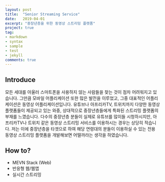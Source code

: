 ```yaml
---
layout: post
title:  "Senior Streaming Service"
date:   2019-04-01
excerpt: "중장년층을 위한 동영상 스트리밍 플랫폼"
project: true
tag:
- markdown 
- syntax
- sample
- test
- jekyll
comments: true
---
```


## Introduce

모든 세대를 아울러 스마트폰을 사용하지 않는 사람들을 찾는 것이 점차 어려워지고 있습니다. 그만큼 모바일 어플리케이션 또한 많은 발전을 이루었고,
그중 대표적인 어플리케이션은 동영상 어플리케이션입니다. 유튜브나 아프리카TV, 트위치까지 다양한 동영상 플랫폼들이 제공되고 있는 와중, 상대적으로 중장년층들에게 특화된
스트리밍 플랫폼의 부재를 느꼈습니다. 다수의 중장년층 분들이 실제로 유튜브를 많이들 시청하시지만, 아프리카TV나 트위치 같은 동영상 스트리밍 서비스를 이용하시는 경우는 상당히 적습니다.
저는 이에 중장년층을 타겟으로 하여 해당 연령대의 분들이 이용하실 수 있는 전용 동영상 스트리밍 플랫폼을 개발해보면 어떨까라는 생각을 하였습니다.


## How to?

- MEVN Stack (Web)
- 반응형 웹/웹앱
- 실시간 스트리밍
